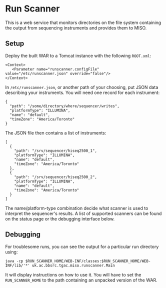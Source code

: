 # Run Scanner
This is a web service that monitors directories on the file system containing
the output from sequencing instruments and provides them to MISO.

## Setup
Deploy the built WAR to a Tomcat instance with the following `ROOT.xml`:

    <Context>
       <Parameter name="runscanner.configFile" value="/etc/runscanner.json" override="false"/>
    </Context>

In `/etc/runscanner.json`, or another path of your choosing, put JSON data describing your instruments. You will need one record for each instrument:

    {
      "path": "/some/directory/where/sequencer/writes",
      "platformType": "ILLUMINA",
      "name": "default",
      "timeZone": "America/Toronto"
    }

The JSON file then contains a list of instruments:

    [
      {
        "path": "/srv/sequencer/hiseq2500_1",
        "platformType": "ILLUMINA",
        "name": "default",
        "timeZone": "America/Toronto"
      },
      {
        "path": "/srv/sequencer/hiseq2500_2",
        "platformType": "ILLUMINA",
        "name": "default",
        "timeZone": "America/Toronto"
      }
    ]

The name/platform-type combination decide what scanner is used to interpret the sequencer's results. A list of supported scanners can be found on the status page or the debugging interface below.

## Debugging
For troublesome runs, you can see the output for a particular run directory using:

    java -cp $RUN_SCANNER_HOME/WEB-INF/classes:$RUN_SCANNER_HOME/WEB-INF/lib/'*' uk.ac.bbsrc.tgac.miso.runscanner.Main

It will display instructions on how to use it. You will have to set the `RUN_SCANNER_HOME` to the path containing an unpacked version of the WAR.
